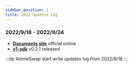 ```yaml
---
sidebar_position: 1
title: 2022 Updates Log
---
```


### 2022/9/18 - 2022/9/24

* [**Documents site**](https://docs.animeswap.org) official online
* [**v1-sdk**](https://github.com/AnimeSwap/v1-sdk) v0.2.1 released

:::tip
AnimeSwap start write updates log from 2022/9/18
:::
